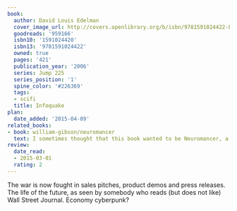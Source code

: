 ```yaml
---
book:
  author: David Louis Edelman
  cover_image_url: http://covers.openlibrary.org/b/isbn/9781591024422-L.jpg
  goodreads: '959166'
  isbn10: '1591024420'
  isbn13: '9781591024422'
  owned: true
  pages: '421'
  publication_year: '2006'
  series: Jump 225
  series_position: '1'
  spine_color: '#226369'
  tags:
  - scifi
  title: Infoquake
plan:
  date_added: '2015-04-09'
related_books:
- book: william-gibson/neuromancer
  text: I sometimes thought that this book wanted to be Neuromancer, a lot.
review:
  date_read:
  - 2015-03-01
  rating: 2
---
```


The war is now fought in sales pitches, product demos and press releases. The life of the future, as seen by somebody
who reads (but does not like) Wall Street Journal. Economy cyberpunk?
